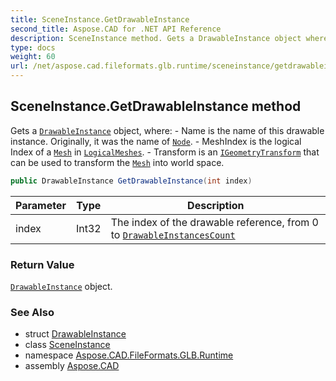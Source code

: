 ```yaml
---
title: SceneInstance.GetDrawableInstance
second_title: Aspose.CAD for .NET API Reference
description: SceneInstance method. Gets a DrawableInstance object where  Name is the name of this drawable instance. Originally it was the name of Node.  MeshIndex is the logical Index of a Mesh in LogicalMeshes.  Transform is an IGeometryTransform that can be used to transform the Mesh into world space
type: docs
weight: 60
url: /net/aspose.cad.fileformats.glb.runtime/sceneinstance/getdrawableinstance/
---
```

## SceneInstance.GetDrawableInstance method

Gets a [`DrawableInstance`](../../drawableinstance/) object, where: - Name is the name of this drawable instance. Originally, it was the name of [`Node`](../../../aspose.cad.fileformats.glb/node/). - MeshIndex is the logical Index of a [`Mesh`](../../../aspose.cad.fileformats.glb/mesh/) in [`LogicalMeshes`](../../../aspose.cad.fileformats.glb/glbdata/logicalmeshes/). - Transform is an [`IGeometryTransform`](../../../aspose.cad.fileformats.glb.transforms/igeometrytransform/) that can be used to transform the [`Mesh`](../../../aspose.cad.fileformats.glb/mesh/) into world space.

```csharp
public DrawableInstance GetDrawableInstance(int index)
```

| Parameter | Type | Description |
| --- | --- | --- |
| index | Int32 | The index of the drawable reference, from 0 to [`DrawableInstancesCount`](../drawableinstancescount/) |

### Return Value

[`DrawableInstance`](../../drawableinstance/) object.

### See Also

* struct [DrawableInstance](../../drawableinstance/)
* class [SceneInstance](../)
* namespace [Aspose.CAD.FileFormats.GLB.Runtime](../../../aspose.cad.fileformats.glb.runtime/)
* assembly [Aspose.CAD](../../../)


